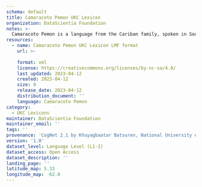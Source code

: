```yaml
---
schema: default
title: Camaracoto Pemon UKC Lexicon
organization: DataScientia Foundation
notes: >-
  Camaracoto Pemon is a language from the Cariban family, spoken in South America. The UKC Lexicon of Camaracoto Pemon is represented as a lexico-semantic network. It consists of words, word senses, synsets, as well as sense-level and synset-level relationships.
resources:
  - name: Camaracoto Pemon UKC Lexicon LMF format
    url: >-
      
    format: xml
    license: https://creativecommons.org/licenses/by-nc-sa/4.0/
    last_updated: 2023-04-12
    created: 2023-04-12
    size: 0
    release_date: 2023-04-12
    distribution_document: ''
    language: Camaracoto Pemon
category:
  - UKC Lexicons
maintainer: DataScientia Foundation
maintainer_email: ''
tags: ''
provenance: 'CogNet 2.1 by Khuyagbaatar Batsuren, National University of Mongolia (http://cognet.ukc.disi.unitn.it); KinDiv: Kinship Diversity 1.0 by Temuulen Khishigsuren (http://ukc.disi.unitn.it/index.php/kinship/); Native Languages of the Americas 2021.11. by Laura Redish and Orrin Lewis (http://www.native-languages.org); Princeton WordNet 2.1 by Princeton University (https://wordnet.princeton.edu)'
version: '1.0'
dataset_level: Language Level (L1-2)
dataset_access: Open Access
dataset_description: ''
landing_page: ''
latitude_map: 5.33
longitude_map: -62.0
---
```


